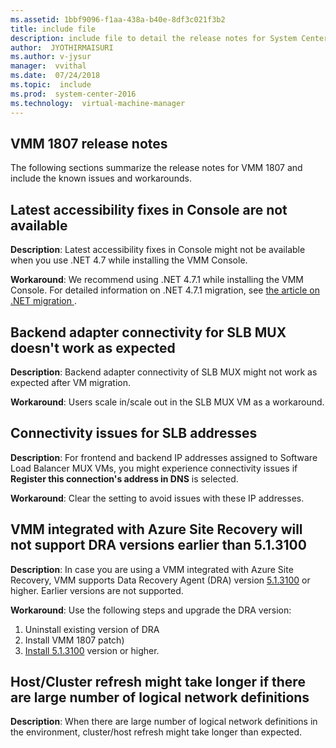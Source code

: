 ```yaml
---
ms.assetid: 1bbf9096-f1aa-438a-b40e-8df3c021f3b2
title: include file
description: include file to detail the release notes for System Center 1807 Virtual Machine Manager
author:  JYOTHIRMAISURI
ms.author: v-jysur
manager:  vvithal
ms.date:  07/24/2018
ms.topic:  include
ms.prod:  system-center-2016
ms.technology:  virtual-machine-manager
---
```


## VMM 1807 release notes

The following sections summarize the release notes for VMM 1807 and include the known issues and workarounds.

## Latest accessibility fixes in Console are not available

 **Description**: Latest accessibility fixes in Console might not be available when you use .NET 4.7 while installing the VMM Console.

 **Workaround**: We recommend using .NET 4.7.1 while installing the VMM Console. For detailed information on .NET 4.7.1 migration, see [the article on .NET migration
  ](https://docs.microsoft.com/dotnet/framework/migration-guide/retargeting/4.7-4.7.1).

## Backend adapter connectivity for SLB MUX doesn't work as expected

**Description**: Backend adapter connectivity of SLB MUX might not work as expected after VM migration.

**Workaround**: Users scale in/scale out in the SLB MUX VM as a workaround.

## Connectivity issues for SLB addresses

**Description**: For frontend and backend IP addresses assigned to Software Load Balancer MUX VMs, you might experience connectivity issues if **Register this connection's address in DNS** is selected.

**Workaround**: Clear the setting to avoid issues with these IP addresses.

## VMM integrated with Azure Site Recovery will not support DRA versions earlier than 5.1.3100

**Description**: In case you are using a VMM integrated with Azure Site Recovery, VMM supports Data Recovery Agent (DRA) version [5.1.3100](http://aka.ms/downloaddra) or higher. Earlier versions are not supported.

**Workaround**: Use the following steps and upgrade the DRA version:

1. Uninstall existing version of DRA
2. Install VMM 1807 patch)
3. [Install 5.1.3100](http://aka.ms/downloaddra) version or higher.   

## Host/Cluster refresh might take longer if there are large number of logical network definitions

**Description**: When there are large number of logical network definitions in the environment, cluster/host refresh might take longer than expected.
